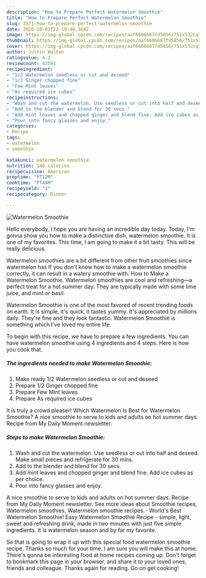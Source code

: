 ```yaml
---
description: "How to Prepare Perfect Watermelon Smoothie"
title: "How to Prepare Perfect Watermelon Smoothie"
slug: 3571-how-to-prepare-perfect-watermelon-smoothie
date: 2020-10-03T22:10:40.364Z
image: https://img-global.cpcdn.com/recipes/aaf6686687fd5856/751x532cq70/watermelon-smoothie-recipe-main-photo.jpg
thumbnail: https://img-global.cpcdn.com/recipes/aaf6686687fd5856/751x532cq70/watermelon-smoothie-recipe-main-photo.jpg
cover: https://img-global.cpcdn.com/recipes/aaf6686687fd5856/751x532cq70/watermelon-smoothie-recipe-main-photo.jpg
author: Justin Walton
ratingvalue: 4.2
reviewcount: 42541
recipeingredient:
- "1/2 Watermelon seedless or cut and deseed"
- "1/2 Ginger chopped fine"
- "Few Mint leaves"
- "As required ice cubes"
recipeinstructions:
- "Wash and cut the watermelon. Use seedless or cut into half and deseed. Make small pieces and refrigerate for 30 mins."
- "Add to the blender and blend for 30 secs."
- "Add mint leaves and chopped ginger and blend fine. Add ice cubes as per choice."
- "Pour into fancy glasses and enjoy."
categories:
- Recipe
tags:
- watermelon
- smoothie

katakunci: watermelon smoothie 
nutrition: 140 calories
recipecuisine: American
preptime: "PT12M"
cooktime: "PT44M"
recipeyield: "1"
recipecategory: Dinner

---
```



![Watermelon Smoothie](https://img-global.cpcdn.com/recipes/aaf6686687fd5856/751x532cq70/watermelon-smoothie-recipe-main-photo.jpg)

Hello everybody, I hope you are having an incredible day today. Today, I'm gonna show you how to make a distinctive dish, watermelon smoothie. It is one of my favorites. This time, I am going to make it a bit tasty. This will be really delicious.

Watermelon smoothies are a bit different from other fruit smoothies since watermelon has If you don&#39;t know how to make a watermelon smoothie correctly, it can result in a watery smoothie with. How to Make a Watermelon Smoothie. Watermelon smoothies are cool and refreshing—a perfect treat for a hot summer day. They are typically made with some lime juice, and mint or basil.

Watermelon Smoothie is one of the most favored of recent trending foods on earth. It is simple, it's quick, it tastes yummy. It's appreciated by millions daily. They're fine and they look fantastic. Watermelon Smoothie is something which I've loved my entire life.


To begin with this recipe, we have to prepare a few ingredients. You can have watermelon smoothie using 4 ingredients and 4 steps. Here is how you cook that.

<!--inarticleads1-->

##### The ingredients needed to make Watermelon Smoothie:

1. Make ready 1/2 Watermelon seedless or cut and deseed
1. Prepare 1/2 Ginger chopped fine
1. Prepare Few Mint leaves
1. Prepare As required ice cubes


It is truly a crowd pleaser! Which Watermelon Is Best for Watermelon Smoothie? A nice smoothie to serve to kids and adults on hot summer days. Recipe from My Daily Moment newsletter. 

<!--inarticleads2-->

##### Steps to make Watermelon Smoothie:

1. Wash and cut the watermelon. Use seedless or cut into half and deseed. Make small pieces and refrigerate for 30 mins.
1. Add to the blender and blend for 30 secs.
1. Add mint leaves and chopped ginger and blend fine. Add ice cubes as per choice.
1. Pour into fancy glasses and enjoy.


A nice smoothie to serve to kids and adults on hot summer days. Recipe from My Daily Moment newsletter. See more ideas about Smoothie recipes, Watermelon smoothies, Watermelon smoothie recipes. · World&#39;s Best Watermelon Smoothie! Easy Watermelon Smoothie Recipe - simple, light, sweet and refreshing drink, made in two minutes with just five simple ingredients. It is watermelon season and by far my favorite. 

So that is going to wrap it up with this special food watermelon smoothie recipe. Thanks so much for your time. I am sure you will make this at home. There's gonna be interesting food at home recipes coming up. Don't forget to bookmark this page in your browser, and share it to your loved ones, friends and colleague. Thanks again for reading. Go on get cooking!
